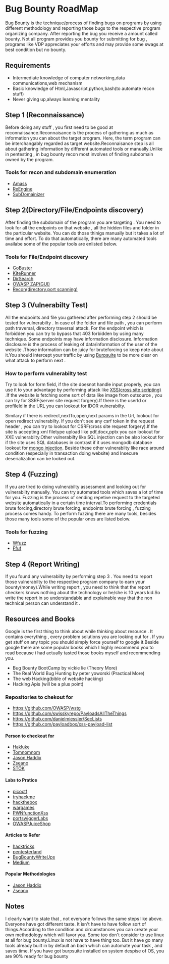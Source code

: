 # Bug Bounty RoadMap

Bug Bounty is the technique/process of finding bugs on programs by using different methodology and reporting those bugs to the respective program organizing company. After reporting the bug you receive a amount called bounty. Not all program provides you bounty for submitting for bug , programs like VDP appreciates your efforts and may provide some swags at best condition but no bounty.

## Requirements

- Intermediate knowledge of computer networking,data communications,web mechanism
- Basic knowledge of Html,Javascript,python,bash(to automate recon stuff)
- Never giving up,always learning mentality

## Step 1 (Reconnaissance)

Before doing any stuff , you first need to be good at reconnaissance.Reconnaisance is the process of gathering as much as information you can about the target program. Here, the term program can be interchangably regarded as target website.Reconnaisance step is all about gathering information by different automated tools or manually.Unlike in pentesting , in bug bounty recon most involves of finding subdomain owned by the program.

### Tools for recon and subdomain enumeration

- [Amass](https://github.com/OWASP/Amass)
- [ReEngine](https://github.com/yogeshojha/rengine)
- [SubDomainizer](https://github.com/nsonaniya2010/SubDomainizer)

## Step 2(Directory/File/Endpoints discovery)

After finding the subdomain of the program you are targeting . You need to look for all the endpoints on that website , all the hidden files and folder in the particular website. You can do those thinigs manually but it takes a lot of time and effort. To do that automatically, there are many automated tools availabe some of the popular tools are enlisted below.

### Tools for File/Endpoint discovery

- [GoBuster](https://github.com/OJ/gobuster)
- [KiteRunner](https://github.com/assetnote/kiterunner)
- [DirSearch](https://github.com/maurosoria/dirsearch)
- [OWASP ZAP(GUI)](https://owasp.org/www-project-zap/)
- [Recon(directory,port scanning)](https://github.com/maheshbasnet089/recon)

## Step 3 (Vulnerabilty Test)

All the endpoints and file you gathered after performing step 2 should be tested for vulnerabilty . In case of the folder and file path , you can perform path traversal, directory traversal attack. For the endpoint which is forbidden you can try to bypass that 403 forbidden by using many technique. Some endpoints may have information disclosure. Information disclosure is the process of leaking of data/information of the user of the website .Those information can be juicy for bruteforcing so keep note about it.You should intercept your traffic by using [Burpsuite](https://portswigger.net/burp/documentation/desktop/getting-started) to be more clear on what attack to perform next .

### How to perform vulnerabilty test

Try to look for form field, if the site doesnot handle input properly, you can use it to your advantage by performing attack like [XSS(cross site scripting)](https://medium.com/@maheshbasnet/cross-site-scripting-or-xss-13f49fed6cc5) .If the website is fetching some sort of data like image from outsource , you can try for SSRF(server site request forgery).If there is the userId or profileId in the URL you can lookout for IDOR vulnerabilty.

Similary if there is redirect,nextTo,open,next params in the Url, lookout for open redirect vulnerabilty. If you don't see any csrf token in the request header , you can try to lookout for CSRF(cross site request forgery).If the site is accepting xml filetype upload like pdf,docx,pptx you can lookout for XXE vulnerabilty.Other vulnerabilty like SQL injection can be also lookout for if the site uses SQL databases in contrast if it uses mongodb database lookout for [mongo injection](https://medium.com/@maheshbasnet/mongo-injection-sql-injection-a8b76cd8b193). Beside these other vulnerabilty like race around condition (especially in transaction doing website) and Insecure deserialization can be looked out.

## Step 4 (Fuzzing)

If you are tired to doing vulnerabilty assessment and looking out for vulnerabilty manually. You can try automated tools which saves a lot of time for you. Fuzzing is the process of sending repetive request to the targeted website automatically in a certain time interval.To performing credentials brute forcing,directory brute forcing, endpoints brute forcing , fuzzing process comes handy. To perform fuzzing there are many tools, besides those many tools some of the popular ones are listed below.

### Tools for fuzzing

- [Wfuzz](https://github.com/xmendez/wfuzz)
- [Ffuf](https://github.com/ffuf/ffuf)

## Step 4 (Report Writing)

If you found any vulnerabilty by performing step 3 . You need to report those vulnerabilty to the respective program company to earn your bounty(money).While writing report , you need to think that the report checkers knows nothing about the technology or he/she is 10 years kid.So write the report in so understandable and explainable way that the non technical person can understand it .

## Resources and Books

Google is the first thing to think about while thinking about resource . It contains everything , every problem solutions you are looking out for . If you get stuff on any topic you should simply force yourself to google it.Beside google there are some popular books which I highly recommend you to read because i had actually tasted those books myself and recommending you.

- Bug Bounty BootCamp by vickie lie (Theory More)
- The Real World Bug Hunting by peter yoworski (Practical More)
- The web Hacking(bible of website hacking)
- Hacking Apis (will be a plus point)

### Repositories to chekout for

- https://github.com/OWASP/wstg
- https://github.com/swisskyrepo/PayloadsAllTheThings
- https://github.com/danielmiessler/SecLists
- https://github.com/payloadbox/xss-payload-list

#### Person to checkout for

- [Hakluke](https://github.com/hakluke)
- [Tomnomnom](https://github.com/tomnomnom)
- [Jason Haddix](https://github.com/jhaddix)
- [Zseano](https://twitter.com/zseano)
- [STÖK](https://twitter.com/stokfredrik)

#### Labs to Pratice

- [picoctf](https://picoctf.org/)
- [tryhackme](https://tryhackme.com)
- [hackthebox](https://www.hackthebox.com/)
- [wargames](https://overthewire.org/wargames/)
- [PWNfunctionXss](https://xss.pwnfunction.com/)
- [portswiggerLabs](https://portswigger.net/web-security/learning-path)
- [OWASPJuiceShop](https://github.com/juice-shop/juice-shop)

#### Articles to Refer

- [hacktricks](https://book.hacktricks.xyz/)
- [pentesterland](https://pentester.land/)
- [BugBountyWriteUps](https://pentester.land/list-of-bug-bounty-writeups.html)
- [Medium](https://medium.com/tag/bug-bounty/latest)

#### Popular Methodologies

- [Jason Haddix](https://drive.google.com/file/d/1aG_qqRvNW-s5_8vvPk5rJiMSMeNL2uY9/view)
- [Zseano](https://www.bugbountyhunter.com/methodology/zseanos-methodology.pdf)

## Notes

I clearly want to state that , not everyone follows the same steps like above. Everyone have got different taste. It isn't have to have follow sort of things.According to the condition and circumstances you can create your own methodology which will favor you.
Some too don't consider to use linux at all for bug bounty.Linux is not have to have thing too. But it have go many tools already built in by default an bash which can automate your task , and saves time. If you have got burpsuite installed on system despise of OS, you are 90% ready for bug bounty
